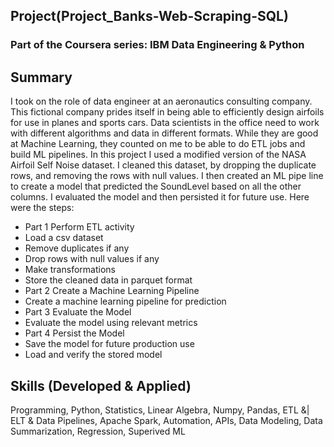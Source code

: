 ## Project(Project_Banks-Web-Scraping-SQL)
### Part of the Coursera series: IBM Data Engineering & Python
    
## Summary
I took on the role of data engineer at an aeronautics consulting company. This fictional  company prides itself in being able to efficiently design airfoils for use in planes and sports cars. Data scientists in the office need to work with different algorithms and data in different formats. While they are good at Machine Learning, they counted on me to be able to do ETL jobs and build ML pipelines. In this project I used a modified version of the NASA Airfoil Self Noise dataset. I cleaned this dataset, by dropping the duplicate rows, and removing the rows with null values. I then created an ML pipe line to create a model that predicted the SoundLevel based on all the other columns. I evaluated the model and then persisted it for future use.  Here were the steps:
- Part 1 Perform ETL activity
 - Load a csv dataset
 - Remove duplicates if any
 - Drop rows with null values if any
 - Make transformations
 - Store the cleaned data in parquet format
- Part 2 Create a Machine Learning Pipeline
 - Create a machine learning pipeline for prediction
- Part 3 Evaluate the Model
 - Evaluate the model using relevant metrics
- Part 4 Persist the Model
 - Save the model for future production use
 - Load and verify the stored model

## Skills (Developed & Applied)
Programming, Python, Statistics, Linear Algebra, Numpy, Pandas, ETL &| ELT & Data Pipelines, Apache Spark, Automation, APIs, Data Modeling, Data Summarization, Regression, Superived ML
    